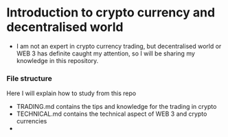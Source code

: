 # Introduction to crypto currency and decentralised world

- I am not an expert in crypto currency trading, but decentralised world or WEB 3 has definite caught my attention, so I will be sharing my knowledge in this repository.

### File structure
Here I will explain how to study from this repo
- TRADING.md contains the tips and knowledge for the trading in crypto
- TECHNICAL.md contains the technical aspect of WEB 3 and crypto currencies
- 